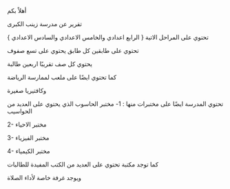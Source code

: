 أهلاً بكم

تقرير عن مدرسة زينب الكبرى

تحتوي على المراحل الاتية { الرابع اعدادي والخامس الاعدادي والسادس الاعدادي }

تحتوي على طابقين كل طابق يحتوي على تسع صفوف

يحتوي كل صف تقريبًا اربعين طالبة

كما تحتوي ايضًا على ملعب لممارسة الرياضة

وكافتيريا صغيرة

تحتوي المدرسة ايضًا على مختبرات منها : 
1- مختبر الحاسوب الذي يحتوي على العديد من الحواسيب

2- مختبر الاحياء

3- مختبر الفيزياء

4- مختبر الكيمياء

كما توجد مكتبة تحتوي على العديد من الكتب المفيدة للطالبات 

ويوجد غرفة خاصة لأداء الصلاة
